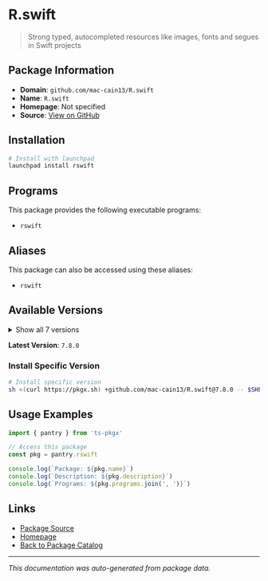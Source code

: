 # R.swift

> Strong typed, autocompleted resources like images, fonts and segues in Swift projects

## Package Information

- **Domain**: `github.com/mac-cain13/R.swift`
- **Name**: `R.swift`
- **Homepage**: Not specified
- **Source**: [View on GitHub](https://github.com/pkgxdev/pantry/tree/main/projects/github.com/mac-cain13/R.swift/package.yml)

## Installation

```bash
# Install with launchpad
launchpad install rswift
```

## Programs

This package provides the following executable programs:

- `rswift`

## Aliases

This package can also be accessed using these aliases:

- `rswift`

## Available Versions

<details>
<summary>Show all 7 versions</summary>

- `7.8.0`, `7.7.0`, `7.6.1`, `7.6.0`, `7.5.0`
- `7.4.0`, `7.3.2`

</details>

**Latest Version**: `7.8.0`

### Install Specific Version

```bash
# Install specific version
sh <(curl https://pkgx.sh) +github.com/mac-cain13/R.swift@7.8.0 -- $SHELL -i
```

## Usage Examples

```typescript
import { pantry } from 'ts-pkgx'

// Access this package
const pkg = pantry.rswift

console.log(`Package: ${pkg.name}`)
console.log(`Description: ${pkg.description}`)
console.log(`Programs: ${pkg.programs.join(', ')}`)
```

## Links

- [Package Source](https://github.com/pkgxdev/pantry/tree/main/projects/github.com/mac-cain13/R.swift/package.yml)
- [Homepage](#)
- [Back to Package Catalog](../package-catalog.md)

---

*This documentation was auto-generated from package data.*
